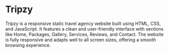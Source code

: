 # Tripzy
Tripzy is a responsive static travel agency website built using HTML, CSS, and JavaScript. It features a clean and user-friendly interface with sections like Home, Packages, Gallery, Services, Reviews, and Contact. The website is fully responsive and adapts well to all screen sizes, offering a smooth browsing experience.
